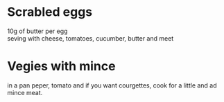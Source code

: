 # Scrabled eggs

10g of butter per egg  
seving with cheese, tomatoes, cucumber, butter and meet

# Vegies with mince

in a pan peper, tomato and if you want courgettes, cook for a little and ad mince meat.
